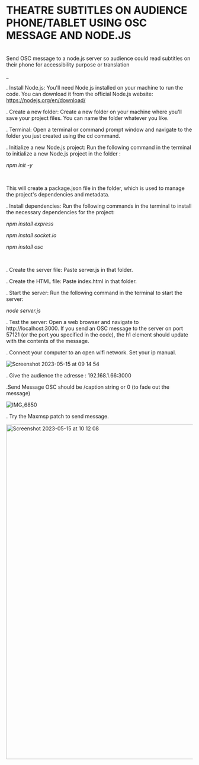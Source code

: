 # THEATRE SUBTITLES ON AUDIENCE PHONE/TABLET USING OSC MESSAGE AND NODE.JS
<br>Send OSC message to a node.js server so audience could read subtitles on their phone for accessibility purpose or translation<br>

_

. Install Node.js: You'll need Node.js installed on your machine to run the code. You can download it from the official Node.js website: https://nodejs.org/en/download/

. Create a new folder: Create a new folder on your machine where you'll save your project files. You can name the folder whatever you like.

. Terminal: Open a terminal or command prompt window and navigate to the folder you just created using the cd command.

. Initialize a new Node.js project: Run the following command in the terminal to initialize a new Node.js project in the folder : 

_npm init -y_

<br>

This will create a package.json file in the folder, which is used to manage the project's dependencies and metadata.

. Install dependencies: Run the following commands in the terminal to install the necessary dependencies for the project:

_npm install express_

_npm install socket.io_

_npm install osc_

<br>

. Create the server file: Paste server.js in that folder.

. Create the HTML file: Paste index.html in that folder.

. Start the server: Run the following command in the terminal to start the server:

_node server.js_
<br>

. Test the server: Open a web browser and navigate to http://localhost:3000. If you send an OSC message to the server on port 57121 (or the port you specified in the code), the h1 element should update with the contents of the message.

. Connect your computer to an open wifi network. Set your ip manual.

![Screenshot 2023-05-15 at 09 14 54](https://github.com/yrostudio/live_subtitles_osc_node.js/assets/59850990/f672fd3e-8795-4f07-9b79-e27a4f21c456)

. Give the audience the adresse : 192.168.1.66:3000
 
.Send Message OSC should be /caption string or 0 (to fade out the message)

![IMG_6850](https://github.com/yrostudio/live_subtitles_osc_node.js/assets/59850990/be57042b-d4c6-4f26-8aa3-db99d1038958)


. Try the Maxmsp patch to send message.


  <img width="902" alt="Screenshot 2023-05-15 at 10 12 08" src="https://github.com/yrostudio/live_subtitles_osc_node.js/assets/59850990/98af5553-66c1-4a73-bd6f-26d3071d5bd3">

  
